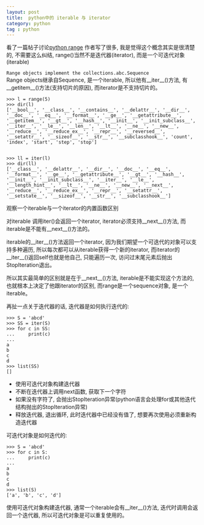 ```yaml
---
layout: post
title:  python中的 iterable 与 iterator
category: python
tag : python
--- 
```


看了一篇帖子讨论[python range](https://www.v2ex.com/t/524163#reply12) 作者写了很多, 我是觉得这个概念其实是很清楚的, 不需要这么纠结, range()当然不是迭代器(iterator), 而是一个可迭代对象(iterable)  

`Range objects implement the collections.abc.Sequence`  
Range objects继承自Sequence, 是一个iterable, 所以他有\_\_iter\_\_()方法, 有\_\_getitem\_\_()方法(支持切片的原因), 而iterator是不支持切片的。  

```
>>> l = range(5)
>>> dir(l)
['__bool__', '__class__', '__contains__', '__delattr__', '__dir__', '__doc__', '__eq__', '__format__', '__ge__', '__getattribute__', '__getitem__', '__gt__', '__hash__', '__init__', '__init_subclass__', '__iter__', '__le__', '__len__', '__lt__', '__ne__', '__new__', '__reduce__', '__reduce_ex__', '__repr__', '__reversed__', '__setattr__', '__sizeof__', '__str__', '__subclasshook__', 'count', 'index', 'start', 'step', 'stop']


>>> ll = iter(l)
>>> dir(ll)
['__class__', '__delattr__', '__dir__', '__doc__', '__eq__', '__format__', '__ge__', '__getattribute__', '__gt__', '__hash__', '__init__', '__init_subclass__', '__iter__', '__le__', '__length_hint__', '__lt__', '__ne__', '__new__', '__next__', '__reduce__', '__reduce_ex__', '__repr__', '__setattr__', '__setstate__', '__sizeof__', '__str__', '__subclasshook__']

```
观察一个iterable与一个iterator的内置函数区别

对iterable 调用iter()会返回一个iterator, iterator必须支持\_\_next\_\_()方法, 而iterable是不能有\_\_next\_\_()方法的。 

iterable的\_\_iter\_\_()方法返回一个iterator, 因为我们期望一个可迭代的对象可以支持多种遍历, 所以每次都可以从iterable获得一个新的iterator, 而iterator的\_\_iter\_\_()返回self也就是他自己, 只能遍历一次, 访问过末尾元素后抛出StopIteration退出。  


所以其实最简单的区别就是在于\_\_next\_\_()方法, iterable是不能实现这个方法的, 也就根本上决定了他跟iterator的区别, 而range是一个sequence对象, 是一个iterable。  

再扯一点关于迭代器的话, 迭代器是如何执行迭代的:

```
>>> S = 'abcd'
>>> SS = iter(S)
>>> for c in SS:
...     print(c)
... 
a
b
c
d
>>> list(SS)
[]

```
* 使用可迭代对象构建迭代器  
* 不断在迭代器上调用next函数, 获取下一个字符  
* 如果没有字符了, 会抛出StopIteration异常(python语言会处理for或其他迭代结构抛出的StopIteration异常)
* 释放迭代器, 退出循环, 此时迭代器中已经没有值了, 想要再次使用必须重新构造迭代器  

可迭代对象是如何迭代的:

```
>>> S = 'abcd'
>>> for c in S:
...     print(c)
... 
a
b
c
d
>>> list(S)
['a', 'b', 'c', 'd']
```

使用可迭代对象构建迭代器, 通常一个iterable会有\_\_iter\_\_()方法, 迭代时调用会返回一个迭代器, 所以可迭代对象是可以重复使用的。   

